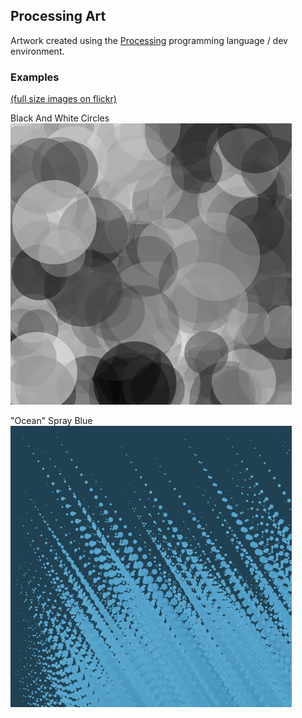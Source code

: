 ## Processing Art
Artwork created using the [Processing](https://processing.org/) programming language / dev environment. 

### Examples
[(full size images on flickr)](https://www.flickr.com/photos/ericdorsey/sets/72157646881900294/) 

Black And White Circles  
![Black And White Circles](images/bwCircle_1_small.png)

"Ocean" Spray Blue  
!["Ocean" Spray Blue](images/sprayCircle_1_small.png)
